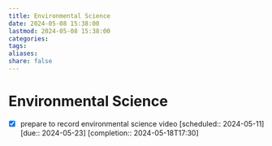 ```yaml
---
title: Environmental Science
date: 2024-05-08 15:38:00
lastmod: 2024-05-08 15:38:00
categories: 
tags: 
aliases: 
share: false 
---
```


# Environmental Science
- [x] prepare to record environmental science video   [scheduled:: 2024-05-11]  [due:: 2024-05-23]  [completion:: 2024-05-18T17:30]
